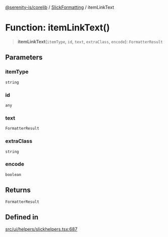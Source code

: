 [@serenity-is/corelib](../../../README.md) / [SlickFormatting](../README.md) / itemLinkText

# Function: itemLinkText()

> **itemLinkText**(`itemType`, `id`, `text`, `extraClass`, `encode`): `FormatterResult`

## Parameters

### itemType

`string`

### id

`any`

### text

`FormatterResult`

### extraClass

`string`

### encode

`boolean`

## Returns

`FormatterResult`

## Defined in

[src/ui/helpers/slickhelpers.tsx:687](https://github.com/serenity-is/serenity/blob/master/packages/corelib/src/ui/helpers/slickhelpers.tsx#L687)
